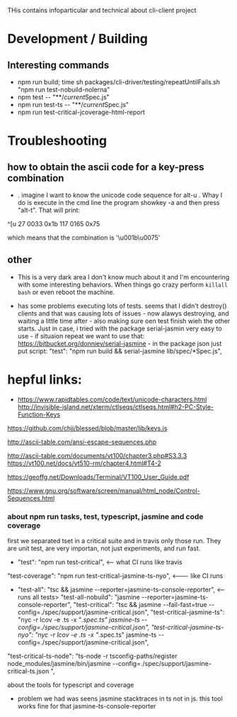 THis contains infoparticular and technical about cli-client project



# Development / Building

## Interesting commands

 * npm run build; time sh packages/cli-driver/testing/repeatUntilFails.sh "npm run test-nobuild-nolerna"
 * npm test -- "**/*current*Spec.js"
  * npm run test-ts -- "**/*current*Spec.js"
 * npm run test-critical-jcoverage-html-report

# Troubleshooting


## how to obtain the ascii code for a key-press combination
 * . imagine I want to know the unicode  code sequence for alt-u . Whay I do is execute in the cmd line the program showkey -a and then press "alt-t". That will print: 

 ^[u 	 27 0033 0x1b
 	117 0165 0x75

which means that the combination is '\u001b\u0075'


## other

 * This is a very dark area I don't know much about it and I'm encountering with some interesting behaviors. When things go crazy perform `killall bash` or even reboot the machine. 

 * has some problems executing lots of tests. seems that I didn't destroy() clients and that was causing lots of issues - now alawys destroying, and waiting a little time after - also making sure oen test finish wieh the other starts. Just in case, i tried with the package serial-jasmin very easy to use  - if situaion repeat we want to use that:  https://bitbucket.org/donniev/serial-jasmine - in the package json just put script: 
    "test": "npm run build && serial-jasmine lib/spec/*Spec.js",

 #  hepful links: 

  * https://www.rapidtables.com/code/text/unicode-characters.html
  http://invisible-island.net/xterm/ctlseqs/ctlseqs.html#h2-PC-Style-Function-Keys

  https://github.com/chjj/blessed/blob/master/lib/keys.js

  http://ascii-table.com/ansi-escape-sequences.php

  http://ascii-table.com/documents/vt100/chapter3.php#S3.3.3
  https://vt100.net/docs/vt510-rm/chapter4.html#T4-2

  https://geoffg.net/Downloads/Terminal/VT100_User_Guide.pdf

  https://www.gnu.org/software/screen/manual/html_node/Control-Sequences.html



### about npm run tasks, test, typescript, jasmine and code coverage

first we separated tset in a critical suite and in travis only those run. They are unit test, are very importan, not just experiments, and run fast. 



* "test": "npm run test-critical",  <-- what CI runs like travis

"test-coverage": "npm run test-critical-jasmine-ts-nyo", <--- like CI runs 

* "test-all": "tsc && jasmine --reporter=jasmine-ts-console-reporter", <-- runs all tests>
"test-all-nobuild": "jasmine --reporter=jasmine-ts-console-reporter",
"test-critical": "tsc && jasmine --fail-fast=true --config=./spec/support/jasmine-critical.json",
"test-critical-jasmine-ts": "nyc -r lcov -e .ts -x \"*.spec.ts\" jasmine-ts --config=./spec/support/jasmine-critical.json",
"test-critical-jasmine-ts-nyo": "nyc  -r lcov -e .ts -x \"*.spec.ts\" jasmine-ts --config=./spec/support/jasmine-critical.json",

"test-critical-ts-node": "ts-node -r tsconfig-paths/register node_modules/jasmine/bin/jasmine --config=./spec/support/jasmine-critical-ts.json ",



about the tools for typescript and coverage

* problem we had was seens jasmine stacktraces in ts not in js. this tool works fine for that jasmine-ts-console-reporter  

